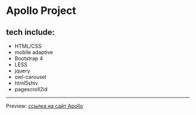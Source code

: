 # Apollo Project


## tech include:
- HTML/CSS
- mobile adaptive
- Bootstrap 4
- LESS
- jquery
- owl-carousel
- html5shiv
- pagescroll2id
***
Preview: [ссылка на сайт Apollo]( https://asya-zara.github.io/apollo/)
